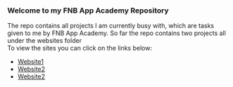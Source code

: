 <h3>Welcome to my FNB App Academy Repository</h3>

<p> 
  The repo contains all projects I am currently busy with, which are tasks given to me by FNB App Academy.
  So far the repo contains two projects all under the websites folder
  <br>
   To view the sites you can click on the links below:
  <ul>
    <li>
        <a href="https://iamluckyt.github.io/FNB-App-Academy/Website1/index.html"> Website1</a>
    </li>
    <li>
      <a href="https://iamluckyt.github.io/FNB-App-Academy/Website2/index.html"> Website2</a>
    </li>
      <li>
      <a href="https://iamluckyt.github.io/FNB-App-Academy/WebsiteA/index.html"> Website2</a>
    </li>    
  </ul>

</p>
